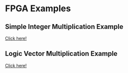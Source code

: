 # FPGA Examples

## Simple Integer Multiplication Example
[Click here!](https://www.edaplayground.com/x/mQFe)

## Logic Vector Multiplication Example
[Click here!](https://www.edaplayground.com/x/6u7r)

